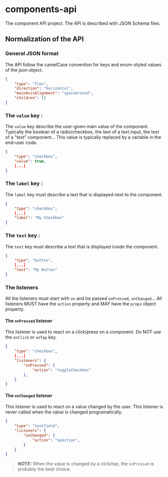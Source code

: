 # components-api

The component API project. The API is described with JSON Schema files.

## Normalization of the API

### General JSON format
The API follow the camelCase convention for keys and enum-styled values of the json object.

```json
{
    "type": "flex",
    "direction": "horizontal",
    "mainAxisAlignment": "spaceAround",
    "children": []
}
```

### The `value` key :

The `value` key describe the user-given main value of the component.
Typically the boolean of a radio/checkbox, the text of a text input, the text of a "text" component...
This value is typically replaced by a variable in the end-user code.

```json
{
    "type": "checkbox",
    "value": true,
    [...]
}
```

### The `label` key : 
The `label` key must describe a text that is displayed next to the component.

```json
{
    "type": "checkbox",
    [...]
    "label": "My Checkbox"
}
```

### The `text` key : 
The `text` key must describe a text that is displayed inside the component.

```json
{
    "type": "button",
    [...]
    "text": "My Button"
}
```



### The listeners

All the listeners must start with `on` and be passed `onPressed`, `onChanged`...
All listeners MUST have the `action` property and MAY have the `props` object property.

#### The `onPressed` listener

This listener is used to react on a click/press on a component. 
Do NOT use the `onClick` or `onTap` key.

```json
{
    "type": "checkbox",
    [...]
    "listeners": {
        "onPressed": {
            "action": "toggleCheckbox"
        },
    }
}
```

#### The `onChanged` listener
This listener is used to react on a value changed by the user.
This listener is never called when the value is changed programatically.

```json
{
    "type": "textfield",
    "listeners": {
        "onChanged": {
            "action": "myAction",
        }
    }
}
```

> **_NOTE:_** When the value is changed by a click/tap, the `onPressed` is probably the best choice.
